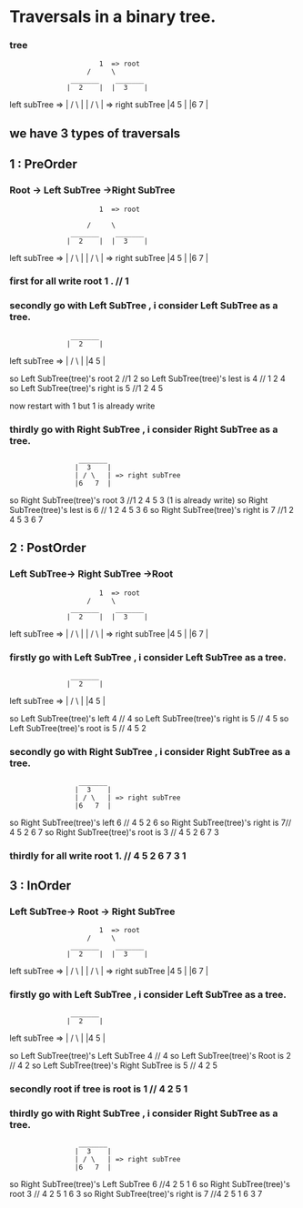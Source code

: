 # Traversals in a binary tree.


### tree 


                          1  => root
                       /     \
                   _______    _______
                  |  2    |  |  3    |
 left subTree =>  | / \   |  | / \   | => right subTree
                  |4   5  |  |6   7  |

## we have 3 types of traversals 

## 1 : PreOrder

### Root -> Left SubTree ->Right SubTree


                          1  => root
                          
                       /     \
                   _______    _______
                  |  2    |  |  3    |
 left subTree =>  | / \   |  | / \   | => right subTree
                  |4   5  |  |6   7  |


### first for all write root 1 .  // 1

### secondly go with Left SubTree  , i consider Left SubTree as a tree.

                   _______  
                  |  2    |
 left subTree =>  | / \   |
                  |4   5  |

so Left SubTree(tree)'s root 2 //1 2 
so Left SubTree(tree)'s lest is 4 // 1 2 4 
so Left SubTree(tree)'s right is 5 //1 2 4 5

 now restart with 1 but 1 is already write 

### thirdly go with Right SubTree , i consider Right SubTree as a tree. 

                     _______
                    |  3    |
                    | / \   | => right subTree
                    |6   7  |

so Right SubTree(tree)'s root 3 //1 2 4 5 3 (1 is already write) 
so Right SubTree(tree)'s lest is 6 // 1 2 4 5 3 6
so Right SubTree(tree)'s right is 7 //1 2 4 5 3 6 7

    



## 2 : PostOrder

### Left SubTree-> Right SubTree ->Root

                          1  => root
                       /     \
                   _______    _______
                  |  2    |  |  3    |
 left subTree =>  | / \   |  | / \   | => right subTree
                  |4   5  |  |6   7  |

### firstly go with Left SubTree  , i consider Left SubTree as a tree.

                   _______  
                  |  2    |
 left subTree =>  | / \   |
                  |4   5  |

so Left SubTree(tree)'s left 4 // 4 
so Left SubTree(tree)'s right is 5 // 4 5 
so Left SubTree(tree)'s root is 5 // 4 5 2

### secondly go with Right SubTree , i consider Right SubTree as a tree. 

                     _______
                    |  3    |
                    | / \   | => right subTree
                    |6   7  |

so Right SubTree(tree)'s left 6 // 4 5 2 6
so Right SubTree(tree)'s right is 7// 4 5 2 6 7
so Right SubTree(tree)'s root is 3 // 4 5 2 6 7 3

### thirdly for all write root 1. // 4 5 2 6 7 3 1


## 3 : InOrder

### Left SubTree-> Root -> Right SubTree 


                          1  => root
                       /     \
                   _______    _______
                  |  2    |  |  3    |
 left subTree =>  | / \   |  | / \   | => right subTree
                  |4   5  |  |6   7  |


### firstly go with Left SubTree  , i consider Left SubTree as a tree.

                   _______  
                  |  2    |
 left subTree =>  | / \   |
                  |4  5   |

so Left SubTree(tree)'s Left SubTree 4 // 4
so Left SubTree(tree)'s Root is 2 // 4 2
so Left SubTree(tree)'s Right SubTree  is 5 // 4 2 5


### secondly root if tree is root is 1 // 4 2 5 1 


### thirdly go with Right SubTree , i consider Right SubTree as a tree. 

                     _______
                    |  3    |
                    | / \   | => right subTree
                    |6   7  |

so Right SubTree(tree)'s Left SubTree 6 //4 2 5 1 6 
so Right SubTree(tree)'s root 3 // 4 2 5 1 6 3
so Right SubTree(tree)'s right is 7 //4 2 5 1 6 3  7